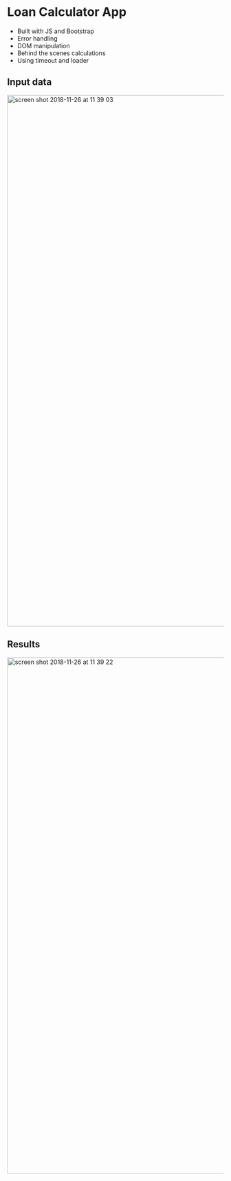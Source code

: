 # Loan Calculator App

* Built with JS and Bootstrap
* Error handling
* DOM manipulation
* Behind the scenes calculations
* Using timeout and loader


## Input data
<img width="1233" alt="screen shot 2018-11-26 at 11 39 03" src="https://user-images.githubusercontent.com/9547354/49020886-399cab00-f170-11e8-948d-1da1aa7d84ff.png">

## Results
<img width="1198" alt="screen shot 2018-11-26 at 11 39 22" src="https://user-images.githubusercontent.com/9547354/49020892-3bff0500-f170-11e8-8d5b-6287bbef7d54.png">

